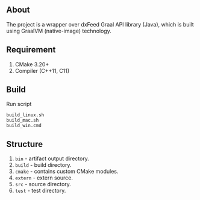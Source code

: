 ## About

The project is a wrapper over dxFeed Graal API library (Java), which is built using GraalVM (native-image) technology.

## Requirement

1) CMake 3.20+
2) Compiler (C++11, C11)

## Build

Run script

```text
build_linux.sh
build_mac.sh
build_win.cmd
```

## Structure

1) `bin` - artifact output directory.
2) `build` - build directory.
3) `cmake` - contains custom CMake modules.
4) `extern` - extern source.
5) `src` - source directory.
6) `test` - test directory.